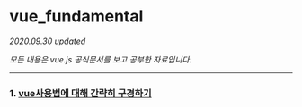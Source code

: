 # vue_fundamental
*2020.09.30 updated*

*모든 내용은 vue.js 공식문서를 보고 공부한 자료입니다.*

---

### 1. <a href="https://github.com/KumJungMin/vue_fundamental/blob/master/vue/first_vue.md"> vue사용법에 대해 간략히 구경하기 </a>
